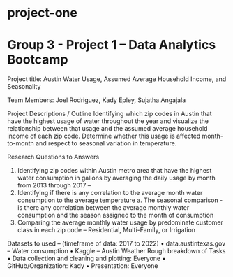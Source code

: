 # project-one

# Group 3 - Project 1 – Data Analytics Bootcamp
Project title:
Austin Water Usage, Assumed Average Household Income, and Seasonality

Team Members:
Joel Rodriguez, Kady Epley, Sujatha Angajala

Project Descriptions / Outline 
Identifying which zip codes in Austin that have the highest usage of water throughout the year and visualize the relationship between that usage and the assumed average household income of each zip code. Determine whether this usage is affected month-to-month and respect to seasonal variation in temperature. 

Research Questions to Answers 
1.	Identifying zip codes within Austin metro area that have the highest water consumption in gallons by averaging the daily usage by month from 2013 through 2017 – 
2.	Identifying if there is any correlation to the average month water consumption to the average temperature 
  a.	The seasonal comparison - is there any correlation between the average monthly water consumption and the season assigned to the month of consumption
3.	Comparing the average monthly water usage by predominate customer class in each zip code – Residential, Multi-Family, or Irrigation

Datasets to used – (timeframe of data: 2017 to 2022)
•	data.austintexas.gov – Water consumption
•	Kaggle – Austin Weather
Rough breakdown of Tasks 
•	Data collection and cleaning and plotting: Everyone
•	GitHub/Organization: Kady
•	Presentation: Everyone
